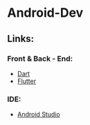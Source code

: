 # Android-Dev

## Links:

### Front & Back - End:

+ [Dart](https://dart.dev/get-dart/archive)  
+ [Flutter](https://docs.flutter.dev/get-started/install)

### IDE:

+ [Android Studio](https://developer.android.com/studio)

##
